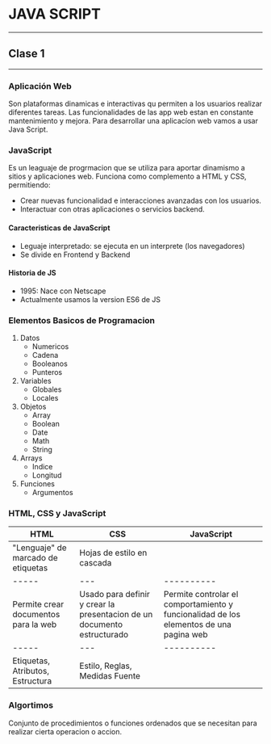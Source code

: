 # JAVA SCRIPT
----

## Clase 1 
----
### Aplicación Web
Son plataformas dinamicas e interactivas qu permiten a los usuarios realizar diferentes tareas. Las funcionalidades de las app web estan en constante mantenimiento y mejora. Para desarrollar una aplicacíon web vamos a usar Java Script.

### JavaScript
Es un leaguaje de progrmacion que se utiliza para aportar dinamismo a sitios y aplicaciones web. Funciona como complemento a HTML y CSS, permitiendo: 
- Crear nuevas funcionalidad e interacciones avanzadas con los usuarios. 
- Interactuar con otras aplicaciones o servicios backend. 

#### Caracteristicas de JavaScript
- Leguaje interpretado: se ejecuta en un interprete (los navegadores) 
- Se divide en Frontend y Backend 

#### Historia de JS
- 1995: Nace con Netscape 
- Actualmente usamos la version ES6 de JS 

### Elementos Basicos de Programacion 
1. Datos
   - Numericos
   - Cadena
   - Booleanos
   - Punteros
2. Variables
   - Globales
   - Locales    
3. Objetos
   - Array
   - Boolean
   - Date
   - Math
   - String 
4. Arrays
   - Indice 
   - Longitud
5. Funciones
   - Argumentos

### HTML, CSS y JavaScript

| HTML | CSS | JavaScript |
| ---- | --- | ---------- |
| "Lenguaje" de marcado de etiquetas   | Hojas de estilo en cascada |    |
| -----| --- | ---------- |
| Permite crear documentos para la web | Usado para definir y crear la presentacion de un documento estructurado | Permite controlar el comportamiento y funcionalidad de los elementos de una pagina web |
| -----| --- | ---------- |
| Etiquetas, Atributos, Estructura | Estilo, Reglas, Medidas Fuente |    |

### Algortimos
Conjunto de procedimientos o funciones ordenados que se necesitan para realizar cierta operacion o accion. 

